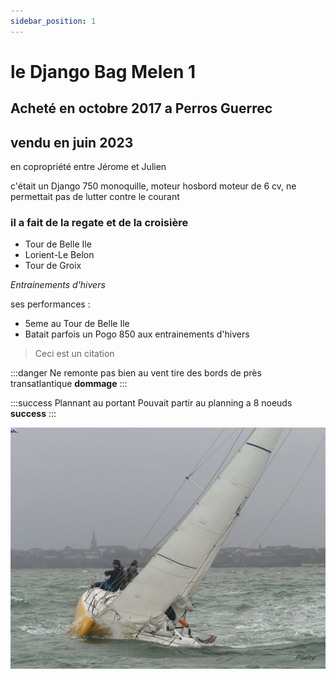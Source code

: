 ```yaml
---
sidebar_position: 1
---
```


 # le Django Bag Melen 1

  ## Acheté en octobre 2017 a Perros Guerrec
  ## vendu en juin 2023 
   
   en copropriété entre Jérome et Julien
 
   c'était un Django 750 monoquille, moteur hosbord
   moteur de 6 cv, ne permettait pas de lutter contre le courant
  ### il a fait de la regate et de la croisière

  * Tour de Belle Ile
  * Lorient-Le Belon
  * Tour de Groix

  *Entrainements d'hivers*

  ses performances :

  * 5eme au Tour de Belle Ile
  * Batait parfois un Pogo 850 aux entrainements d'hivers

  > Ceci est un citation

  :::danger Ne remonte pas bien au vent
  tire des bords de près transatlantique **dommage**
  :::

  :::success Plannant au portant
  Pouvait partir au planning a 8 noeuds **success**
  :::

 
![mon bateau](/img/BM110.jpg "entrainement d'hivers")
